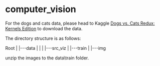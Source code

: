 # computer_vision

For the dogs and cats data, please head to Kaggle [Dogs vs. Cats Redux: Kernels Edition](https://www.kaggle.com/c/dogs-vs-cats-redux-kernels-edition) to download the data. 

The directory structure is as follows:

Root
 |
 |---data
 |     |
 |     |---src_viz
 |     |---train
 |
 |---img
 
 unzip the images to the data\train folder.


